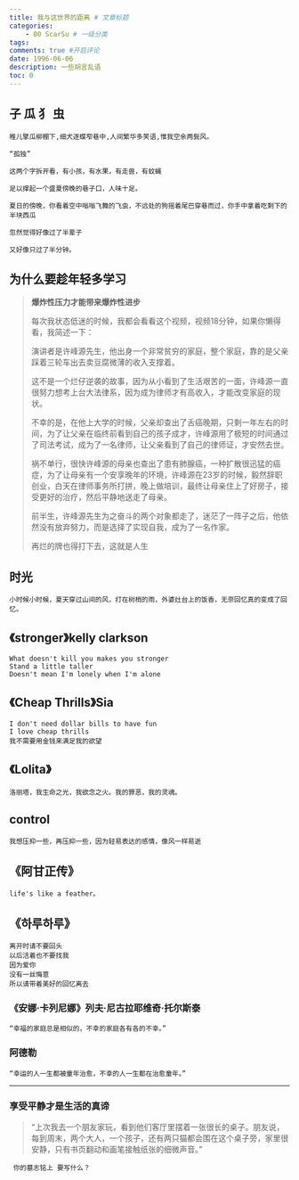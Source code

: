 ```yaml
---
title: 我与这世界的距离 # 文章标题
categories:
    - 00 ScarSu # 一级分类
tags:
comments: true #开启评论
date: 1996-06-06
description: 一些胡言乱语
toc: 0
---
```


## 子 瓜 犭 虫
```
稚儿擎瓜柳棚下,细犬逐蝶窄巷中,人间繁华多笑语,惟我空余两鬓风。

“孤独”

这两个字拆开看，有小孩，有水果，有走兽，有蚊蝇

足以撑起一个盛夏傍晚的巷子口，人味十足。

夏日的傍晚，你看着空中嗡嗡飞舞的飞虫，不远处的狗摇着尾巴穿巷而过，你手中拿着吃剩下的半块西瓜
 
忽然觉得好像过了半辈子

又好像只过了半分钟。
```

## 为什么要趁年轻多学习<a href="https://www.zhihu.com/question/354919014/answer/906152325"><i class="fa fa-link"></i></a>
> **爆炸性压力才能带来爆炸性进步**
> 
> 每次我状态低迷的时候，我都会看看这个视频，视频18分钟，如果你懒得看，我简述一下：
> 
> 演讲者是许峰源先生，他出身一个非常贫穷的家庭，整个家庭，靠的是父亲踩着三轮车出去卖豆腐微薄的收入支撑着。
> 
> 这不是一个烂仔逆袭的故事，因为从小看到了生活艰苦的一面，许峰源一直很努力想考上台大法律系，因为成为律师才有高收入，才能改变家庭的现状。
> 
> 不幸的是，在他上大学的时候，父亲却查出了舌癌晚期，只剩一年左右的时间，为了让父亲在临终前看到自己的孩子成才，许峰源用了极短的时间通过了司法考试，成为了一名律师，让父亲看到了自己的律师证，才安然去世。
> 
> 祸不单行，很快许峰源的母亲也查出了患有肺腺癌，一种扩散很迅猛的癌症，为了让母亲有一个安享晚年的环境，许峰源在23岁的时候，毅然辞职创业，白天在律师事务所打拼，晚上做培训，最终让母亲住上了好房子，接受更好的治疗，然后平静地送走了母亲。
> 
> 前半生，许峰源先生为之奋斗的两个对象都走了，迷茫了一阵子之后，他依然没有放弃努力，而是选择了实现自我，成为了一名作家。
>
> 再烂的牌也得打下去，这就是人生
> 
## 时光
```
小时候小时候，夏天穿过山间的风，打在树梢的雨，外婆灶台上的饭香，无奈回忆真的变成了回忆。
```

## 《stronger》kelly clarkson
```
What doesn't kill you makes you stronger
Stand a little taller
Doesn't mean I'm lonely when I'm alone
```

## 《Cheap Thrills》Sia
```
I don't need dollar bills to have fun
I love cheap thrills
我不需要用金钱来满足我的欲望
```

## 《Lolita》
```
洛丽塔，我生命之光，我欲念之火。我的罪恶，我的灵魂。
```

## control
```
我想压抑一些，再压抑一些，因为轻易表达的感情，像风一样易逝
```

## 《阿甘正传》

```
life's like a feather。
```


## 《하루하루》
```
离开时请不要回头
以后活着也不要找我
因为爱你
没有一丝悔意
所以请带着美好的回忆离去
```

### 《安娜·卡列尼娜》列夫·尼古拉耶维奇·托尔斯泰
```
“幸福的家庭总是相似的，不幸的家庭各有各的不幸。”
```

### 阿德勒
```
“幸运的人一生都被童年治愈，不幸的人一生都在治愈童年。”
```

---

### 享受平静才是生活的真谛
>“上次我去一个朋友家玩，看到他们客厅里摆着一张很长的桌子。朋友说，每到周末，两个大人，一个孩子，还有两只猫都会围在这个桌子旁，家里很安静，只有书页翻动和画笔接触纸张的细微声音。”

     你的墓志铭上 要写什么？
